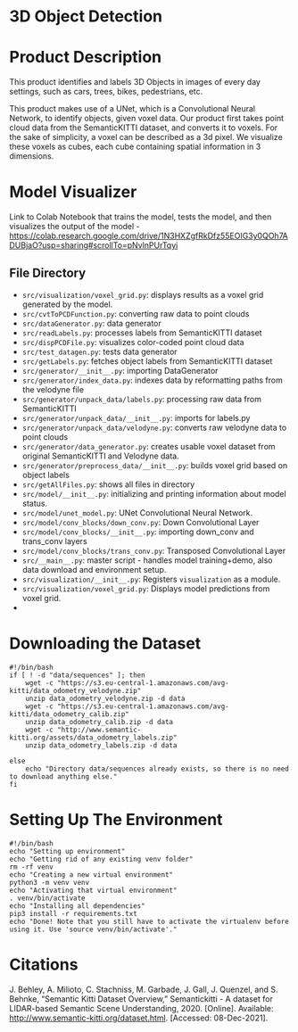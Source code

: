 # 3D Object Detection
# Product Description

This product identifies and labels 3D Objects in images of every day settings, such as cars, trees, bikes, pedestrians, etc. 

This product makes use of a UNet, which is a Convolutional Neural Network, to identify objects, given voxel data. Our product first takes point cloud data from the SemanticKITTI dataset, and converts it to voxels. For the sake of simplicity, a voxel can be described as a 3d pixel. We visualize these voxels as cubes, each cube containing spatial information in 3 dimensions.

# Model Visualizer

Link to Colab Notebook that trains the model, tests the model, and then visualizes the output of the model - https://colab.research.google.com/drive/1N3HXZgfRkDfz55EOIG3y0QOh7ADUBjaO?usp=sharing#scrollTo=pNvlnPUrTqyi

## File Directory
- `src/visualization/voxel_grid.py`: displays results as a voxel grid generated by the model.
- `src/cvtToPCDFunction.py`: converting raw data to point clouds
- `src/dataGenerator.py`: data generator
- `src/readLabels.py`: processes labels from SemanticKITTI dataset
- `src/dispPCDFile.py`: visualizes color-coded point cloud data
- `src/test_datagen.py`: tests data generator 
- `src/getLabels.py`: fetches object labels from SemanticKITTI dataset 
- `src/generator/__init__.py`: importing DataGenerator
- `src/generator/index_data.py`: indexes data by reformatting paths from the velodyne file
- `src/generator/unpack_data/labels.py`: processing raw data from SemanticKITTI
- `src/generator/unpack_data/__init__.py`: imports for labels.py
- `src/generator/unpack_data/velodyne.py`: converts raw velodyne data to point clouds
- `src/generator/data_generator.py`: creates usable voxel dataset from original SemanticKITTI and Velodyne data.
- `src/generator/preprocess_data/__init__.py`: builds voxel grid based on object labels
- `src/getAllFiles.py`: shows all files in directory
- `src/model/__init__.py`: initializing and printing information about model status.
- `src/model/unet_model.py`: UNet Convolutional Neural Network.
- `src/model/conv_blocks/down_conv.py`: Down Convolutional Layer 
- `src/model/conv_blocks/__init__.py`: importing down_conv and trans_conv layers
- `src/model/conv_blocks/trans_conv.py`: Transposed Convolutional Layer
- `src/__main__.py`: master script - handles model training+demo, also data download and environment setup.
- `src/visualization/__init__.py`: Registers `visualization` as a module.
- `src/visualization/voxel_grid.py`: Displays model predictions from voxel grid.
- 
# Downloading the Dataset
```
#!/bin/bash
if [ ! -d "data/sequences" ]; then
    wget -c "https://s3.eu-central-1.amazonaws.com/avg-kitti/data_odometry_velodyne.zip"
    unzip data_odometry_velodyne.zip -d data
    wget -c "https://s3.eu-central-1.amazonaws.com/avg-kitti/data_odometry_calib.zip"
    unzip data_odometry_calib.zip -d data
    wget -c "http://www.semantic-kitti.org/assets/data_odometry_labels.zip"
    unzip data_odometry_labels.zip -d data

else
    echo "Directory data/sequences already exists, so there is no need to download anything else."
fi
```

# Setting Up The Environment
```
#!/bin/bash
echo "Setting up environment"
echo "Getting rid of any existing venv folder"
rm -rf venv
echo "Creating a new virtual environment"
python3 -m venv venv
echo "Activating that virtual environment"
. venv/bin/activate
echo "Installing all dependencies"
pip3 install -r requirements.txt
echo "Done! Note that you still have to activate the virtualenv before using it. Use 'source venv/bin/activate'."
```

# Citations
J. Behley, A. Milioto, C. Stachniss, M. Garbade, J. Gall, J. Quenzel, and S. Behnke, “Semantic Kitti Dataset Overview,” Semantickitti - A dataset for LIDAR-based Semantic Scene Understanding, 2020. [Online]. Available: http://www.semantic-kitti.org/dataset.html. [Accessed: 08-Dec-2021].
